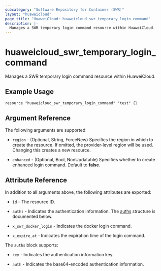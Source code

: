```yaml
---
subcategory: "Software Repository for Container (SWR)"
layout: "huaweicloud"
page_title: "HuaweiCloud: huaweicloud_swr_temporary_login_command"
description: |-
  Manages a SWR temporary login command resource within HuaweiCloud.
---
```


# huaweicloud_swr_temporary_login_command

Manages a SWR temporary login command resource within HuaweiCloud.

## Example Usage

```hcl
resource "huaweicloud_swr_temporary_login_command" "test" {}
```

## Argument Reference

The following arguments are supported:

* `region` - (Optional, String, ForceNew) Specifies the region in which to create the resource.
  If omitted, the provider-level region will be used.
  Changing this creates a new resource.

* `enhanced` - (Optional, Bool, NonUpdatable) Specifies whether to create enhanced login command. Default to **false**.

## Attribute Reference

In addition to all arguments above, the following attributes are exported:

* `id` - The resource ID.

* `auths` - Indicates the authentication information.
  The [auths](#attrblock--auths) structure is documented below.

* `x_swr_docker_login` - Indicates the docker login command.

* `x_expire_at` - Indicates the expiration time of the login command.

<a name="attrblock--auths"></a>
The `auths` block supports:

* `key` - Indicates the authentication information key.

* `auth` - Indicates the base64-encoded authentication information.

